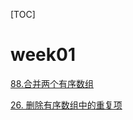 [TOC]

# week01

[88.合并两个有序数组](https://leetcode-cn.com/problems/merge-sorted-array/)

[26. 删除有序数组中的重复项](https://leetcode-cn.com/problems/remove-duplicates-from-sorted-array/)

